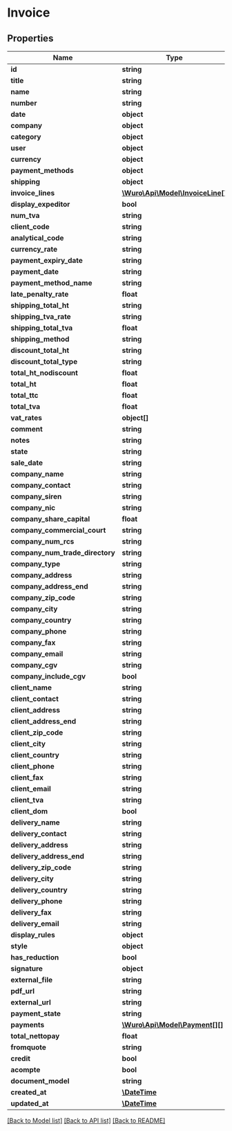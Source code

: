 # Invoice

## Properties
Name | Type | Description | Notes
------------ | ------------- | ------------- | -------------
**id** | **string** |  | [optional] 
**title** | **string** |  | 
**name** | **string** |  | [optional] 
**number** | **string** |  | [optional] 
**date** | **object** |  | [optional] 
**company** | **object** |  | [optional] 
**category** | **object** |  | [optional] 
**user** | **object** |  | [optional] 
**currency** | **object** |  | [optional] 
**payment_methods** | **object** |  | [optional] 
**shipping** | **object** |  | [optional] 
**invoice_lines** | [**\Wuro\Api\Model\InvoiceLine[]**](InvoiceLine.md) |  | 
**display_expeditor** | **bool** |  | [optional] 
**num_tva** | **string** |  | [optional] 
**client_code** | **string** |  | [optional] 
**analytical_code** | **string** |  | [optional] 
**currency_rate** | **string** |  | [optional] 
**payment_expiry_date** | **string** |  | [optional] 
**payment_date** | **string** |  | [optional] 
**payment_method_name** | **string** |  | [optional] 
**late_penalty_rate** | **float** |  | [optional] 
**shipping_total_ht** | **string** |  | [optional] 
**shipping_tva_rate** | **string** |  | [optional] 
**shipping_total_tva** | **float** |  | [optional] 
**shipping_method** | **string** |  | [optional] 
**discount_total_ht** | **string** |  | [optional] 
**discount_total_type** | **string** |  | [optional] 
**total_ht_nodiscount** | **float** |  | [optional] 
**total_ht** | **float** |  | [optional] 
**total_ttc** | **float** |  | [optional] 
**total_tva** | **float** |  | [optional] 
**vat_rates** | **object[]** |  | [optional] 
**comment** | **string** |  | [optional] 
**notes** | **string** |  | [optional] 
**state** | **string** |  | [optional] 
**sale_date** | **string** |  | [optional] 
**company_name** | **string** |  | [optional] 
**company_contact** | **string** |  | [optional] 
**company_siren** | **string** |  | [optional] 
**company_nic** | **string** |  | [optional] 
**company_share_capital** | **float** |  | [optional] 
**company_commercial_court** | **string** |  | [optional] 
**company_num_rcs** | **string** |  | [optional] 
**company_num_trade_directory** | **string** |  | [optional] 
**company_type** | **string** |  | [optional] 
**company_address** | **string** |  | [optional] 
**company_address_end** | **string** |  | [optional] 
**company_zip_code** | **string** |  | [optional] 
**company_city** | **string** |  | [optional] 
**company_country** | **string** |  | [optional] 
**company_phone** | **string** |  | [optional] 
**company_fax** | **string** |  | [optional] 
**company_email** | **string** |  | [optional] 
**company_cgv** | **string** |  | [optional] 
**company_include_cgv** | **bool** |  | [optional] 
**client_name** | **string** |  | 
**client_contact** | **string** |  | [optional] 
**client_address** | **string** |  | [optional] 
**client_address_end** | **string** |  | [optional] 
**client_zip_code** | **string** |  | [optional] 
**client_city** | **string** |  | [optional] 
**client_country** | **string** |  | [optional] 
**client_phone** | **string** |  | [optional] 
**client_fax** | **string** |  | [optional] 
**client_email** | **string** |  | [optional] 
**client_tva** | **string** |  | [optional] 
**client_dom** | **bool** |  | [optional] 
**delivery_name** | **string** |  | [optional] 
**delivery_contact** | **string** |  | [optional] 
**delivery_address** | **string** |  | [optional] 
**delivery_address_end** | **string** |  | [optional] 
**delivery_zip_code** | **string** |  | [optional] 
**delivery_city** | **string** |  | [optional] 
**delivery_country** | **string** |  | [optional] 
**delivery_phone** | **string** |  | [optional] 
**delivery_fax** | **string** |  | [optional] 
**delivery_email** | **string** |  | [optional] 
**display_rules** | **object** |  | [optional] 
**style** | **object** |  | [optional] 
**has_reduction** | **bool** |  | [optional] 
**signature** | **object** |  | [optional] 
**external_file** | **string** |  | [optional] 
**pdf_url** | **string** |  | [optional] 
**external_url** | **string** |  | [optional] 
**payment_state** | **string** |  | [optional] 
**payments** | [**\Wuro\Api\Model\Payment[][]**](array.md) |  | [optional] 
**total_nettopay** | **float** |  | [optional] 
**fromquote** | **string** |  | [optional] 
**credit** | **bool** |  | [optional] 
**acompte** | **bool** |  | [optional] 
**document_model** | **string** |  | [optional] 
**created_at** | [**\DateTime**](\DateTime.md) |  | [optional] 
**updated_at** | [**\DateTime**](\DateTime.md) |  | [optional] 

[[Back to Model list]](../../README.md#documentation-for-models) [[Back to API list]](../../README.md#documentation-for-api-endpoints) [[Back to README]](../../README.md)

